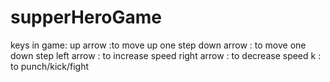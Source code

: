 # supperHeroGame
keys in game:
up arrow :to move up one step
down arrow : to move one down step
left arrow : to increase speed
right arrow : to decrease speed
k : to punch/kick/fight
